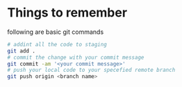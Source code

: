 # Things to remember

following are basic git commands

```sh
# addint all the code to staging
git add .
# commit the change with your commit message
git commit -am '<your commit message>'
# push your local code to your specefied remote branch
git push origin <branch name>
```